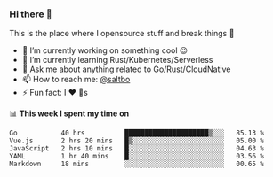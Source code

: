 ### Hi there 👋
This is the place where I opensource stuff and break things :rofl:

- 🔭 I’m currently working on something cool :wink:
- 🌱 I’m currently learning Rust/Kubernetes/Serverless
- 💬 Ask me about anything related to Go/Rust/CloudNative
- 📫 How to reach me: [@saltbo](https://twitter.com/saltbobx)
- ⚡ Fun fact: I :heart: :dog:s

📊 **This week I spent my time on**
<!--START_SECTION:waka-->
```text
Go           40 hrs          █████████████████████▒░░░   85.13 % 
Vue.js       2 hrs 20 mins   █▒░░░░░░░░░░░░░░░░░░░░░░░   05.00 % 
JavaScript   2 hrs 10 mins   █░░░░░░░░░░░░░░░░░░░░░░░░   04.63 % 
YAML         1 hr 40 mins    █░░░░░░░░░░░░░░░░░░░░░░░░   03.56 % 
Markdown     18 mins         ░░░░░░░░░░░░░░░░░░░░░░░░░   00.65 % 
```
<!--END_SECTION:waka-->
